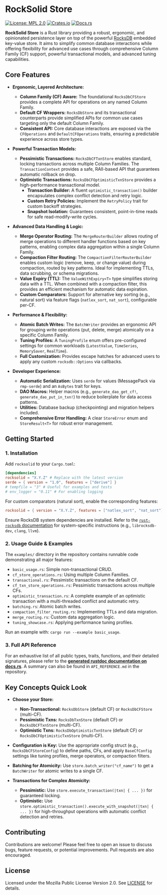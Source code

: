 # RockSolid Store

[![License: MPL 2.0](https://img.shields.io/badge/License-MPL%202.0-brightgreen.svg)](https://opensource.org/licenses/MPL-2.0)
[![Crates.io](https://img.shields.io/crates/v/rocksolid.svg?style=flat-square)](https://crates.io/crates/rocksolid)
[![Docs.rs](https://img.shields.io/docsrs/rocksolid?style=flat-square)](https://docs.rs/rocksolid/)

**RockSolid Store** is a Rust library providing a robust, ergonomic, and opinionated persistence layer on top of the powerful [RocksDB](https://rocksdb.org/) embedded key-value store. It aims to simplify common database interactions while offering flexibility for advanced use cases through comprehensive Column Family (CF) support, powerful transactional models, and advanced tuning capabilities.

## Core Features

*   **Ergonomic, Layered Architecture:**
    *   **Column Family (CF) Aware:** The foundational `RocksDbCFStore` provides a complete API for operations on any named Column Family.
    *   **Default CF Wrappers:** `RocksDbStore` and its transactional counterparts provide simplified APIs for common use cases targeting only the default Column Family.
    *   **Consistent API:** Core database interactions are exposed via the `CFOperations` and `DefaultCFOperations` traits, ensuring a predictable experience across store types.

*   **Powerful Transaction Models:**
    *   **Pessimistic Transactions:** `RocksDbCFTxnStore` enables standard, locking transactions across multiple Column Families. The `TransactionContext` provides a safe, RAII-based API that guarantees automatic rollback on drop.
    *   **Optimistic Transactions:** `RocksDbCFOptimisticTxnStore` provides a high-performance transactional model.
        *   **Transaction Builder:** A fluent `optimistic_transaction()` builder encapsulates complex conflict detection and retry logic.
        *   **Custom Retry Policies:** Implement the `RetryPolicy` trait for custom backoff strategies.
        *   **Snapshot Isolation:** Guarantees consistent, point-in-time reads for safe read-modify-write cycles.

*   **Advanced Data Handling & Logic:**
    *   **Merge Operator Routing:** The `MergeRouterBuilder` allows routing of merge operations to different handler functions based on key patterns, enabling complex data aggregation within a single Column Family.
    *   **Compaction Filter Routing:** The `CompactionFilterRouterBuilder` enables custom logic (remove, keep, or change value) during compaction, routed by key patterns. Ideal for implementing TTLs, data scrubbing, or schema migrations.
    *   **Value Expiry (TTL):** The `ValueWithExpiry<T>` type simplifies storing data with a TTL. When combined with a compaction filter, this provides an efficient mechanism for automatic data expiration.
    *   **Custom Comparators:** Support for alternative key sorting (e.g., natural sort) via feature flags (`natlex_sort`, `nat_sort`), configurable per-CF.

*   **Performance & Flexibility:**
    *   **Atomic Batch Writes:** The `BatchWriter` provides an ergonomic API for grouping write operations (put, delete, merge) atomically on a specific Column Family.
    *   **Tuning Profiles:** A `TuningProfile` enum offers pre-configured settings for common workloads (`LatestValue`, `TimeSeries`, `MemorySaver`, `RealTime`).
    *   **Full Customization:** Provides escape hatches for advanced users to apply any custom `rocksdb::Options` via callbacks.

*   **Developer Experience:**
    *   **Automatic Serialization:** Uses `serde` for values (MessagePack via `rmp-serde`) and an `AsBytes` trait for keys.
    *   **DAO Macros:** Helper macros (e.g., `generate_dao_get_cf!`, `generate_dao_put_in_txn!`) to reduce boilerplate for data access patterns.
    *   **Utilities:** Database backup (checkpointing) and migration helpers included.
    *   **Comprehensive Error Handling:** A clear `StoreError` enum and `StoreResult<T>` for robust error management.

## Getting Started

### 1. Installation

Add `rocksolid` to your `Cargo.toml`:
```toml
[dependencies]
rocksolid = "X.Y.Z" # Replace with the latest version
serde = { version = "1.0", features = ["derive"] }
# tempfile = "3" # Useful for examples and tests
# env_logger = "0.11" # For enabling logging
```
For custom comparators (natural sort), enable the corresponding features:
```toml
rocksolid = { version = "X.Y.Z", features = ["natlex_sort", "nat_sort"] }
```
Ensure RocksDB system dependencies are installed. Refer to the [`rust-rocksdb` documentation](https://github.com/rust-rocksdb/rust-rocksdb#installation) for system-specific instructions (e.g., `librocksdb-dev`, `clang`, `llvm`).

### 2. Usage Guide & Examples

The `examples/` directory in the repository contains runnable code demonstrating all major features:
*   `basic_usage.rs`: Simple non-transactional CRUD.
*   `cf_store_operations.rs`: Using multiple Column Families.
*   `transactional.rs`: Pessimistic transactions on the default CF.
*   `cf_txn_store_operations.rs`: Pessimistic transactions across multiple CFs.
*   `optimistic_transaction.rs`: A complete example of an optimistic transaction with a multi-threaded conflict and automatic retry.
*   `batching.rs`: Atomic batch writes.
*   `compaction_filter_routing.rs`: Implementing TTLs and data migration.
*   `merge_routing.rs`: Custom data aggregation logic.
*   `tuning_showcase.rs`: Applying performance tuning profiles.

Run an example with: `cargo run --example basic_usage`.

### 3. Full API Reference

For an exhaustive list of all public types, traits, functions, and their detailed signatures, please refer to the **[generated rustdoc documentation on docs.rs](https://docs.rs/rocksolid/)**. A summary can also be found in `API_REFERENCE.md` in the repository.

## Key Concepts Quick Look

*   **Choose your Store:**
    *   **Non-Transactional:** `RocksDbStore` (default CF) or `RocksDbCFStore` (multi-CF).
    *   **Pessimistic Txns:** `RocksDbTxnStore` (default CF) or `RocksDbCFTxnStore` (multi-CF).
    *   **Optimistic Txns:** `RocksDbOptimisticTxnStore` (default CF) or `RocksDbCFOptimisticTxnStore` (multi-CF).

*   **Configuration is Key:** Use the appropriate config struct (e.g., `RocksDbCFStoreConfig`) to define paths, CFs, and apply `BaseCfConfig` settings like tuning profiles, merge operators, or compaction filters.

*   **Batching for Atomicity:** Use `store.batch_writer("cf_name")` to get a `BatchWriter` for atomic writes to a single CF.

*   **Transactions for Complex Atomicity:**
    *   **Pessimistic:** Use `store.execute_transaction(|txn| { ... })` for guaranteed locking.
    *   **Optimistic:** Use `store.optimistic_transaction().execute_with_snapshot(|txn| { ... })` for high-throughput operations with automatic conflict detection and retries.

## Contributing

Contributions are welcome! Please feel free to open an issue to discuss bugs, feature requests, or potential improvements. Pull requests are also encouraged.

## License

Licensed under the Mozilla Public License Version 2.0. See [LICENSE](LICENSE) for details.